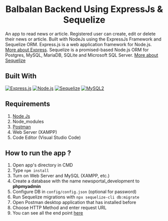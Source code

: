 <h1 align="center">Balbalan Backend Using ExpressJs & Sequelize</h1>

An app to read news or article. Registered user can create, edit or delete their news or article. Built with NodeJs using the ExpressJs Framework and Sequelize ORM.
Express.js is a web application framework for Node.js. [More about Express](https://en.wikipedia.org/wiki/Express.js).
Sequelize is a promised-based Node.js ORM for Postgres, MySQL, MariaDB, SQLite and Microsoft SQL Server. [More about Sequelize](https://sequelize.org/)

## Built With
[![Express.js](https://img.shields.io/badge/Express.js-4.17.1-orange.svg?style=rounded-square)](https://expressjs.com/en/starter/installing.html)
[![Node.js](https://img.shields.io/badge/Node.js-v12.18.3-green.svg?style=rounded-square)](https://nodejs.org/)
[![Sequelize](https://img.shields.io/badge/Sequelize-v6.3.5-blue.svg?style=rounded-square)](https://www.npmjs.com/package/sequelize)
[![MySQL2](https://img.shields.io/badge/MySQL2-v2.2.5-blue.svg?style=rounded-square)](https://www.npmjs.com/package/mysql2)

## Requirements
1. <a href="https://nodejs.org/en/download/">Node Js</a>
2. Node_modules
3. <a href="https://www.getpostman.com/">Postman</a>
4. Web Server (XAMPP)
5. Code Editor (Visual Studio Code)

## How to run the app ?
1. Open app's directory in CMD
2. Type `npm install`
3. Turn on Web Server and MySQL (XAMPP, etc.)
4. Create a database with the name newsportal_development to **phpmyadmin**
5. Configure DB in `config/config.json` (optional for password)
6. Run Sequelize migrations with `npx sequelize-cli db:migrate`
7. Open Postman desktop application that has installed before
8. Choose HTTP Method and enter request URL
9. You can see all the end point [here](https://documenter.getpostman.com/view/12649347/TVsrE8q6)
